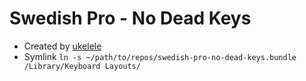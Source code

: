 # Swedish Pro - No Dead Keys

- Created by [ukelele](https://scripts.sil.org/cms/scripts/page.php?site_id=nrsi&id=ukelele)
- Symlink `ln -s ~/path/to/repos/swedish-pro-no-dead-keys.bundle /Library/Keyboard Layouts/`

